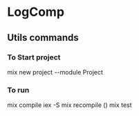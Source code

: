 # LogComp

## Utils commands

### To Start project
mix new project --module Project

### To run
mix compile
iex -S mix
recompile ()
mix test